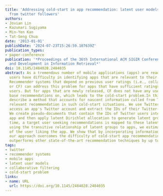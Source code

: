 ```yaml
---
title: 'Addressing cold-start in app recommendation: latent user models constructed
  from twitter followers'
authors:
- Jovian Lin
- Kazunari Sugiyama
- Min-Yen Kan
- Tat-Seng Chua
date: '2013-01-01'
publishDate: '2024-07-23T15:26:59.107639Z'
publication_types:
- paper-conference
publication: '*Proceedings of the 36th International ACM SIGIR Conference on Research
  and Development in Information Retrieval*'
doi: 10.1145/2484028.2484035
abstract: As a tremendous number of mobile applications (apps) are readily available,
  users have difficulty in identifying apps that are relevant to their interests.
  Recommender systems that depend on previous user ratings (i.e., collaborative filtering,
  or CF) can address this problem for apps that have sufficient ratings from past
  users. But for apps that are newly released, CF does not have any user ratings to
  base recommendations on, which leads to the cold-start problem.In this paper, we
  describe a method that accounts for nascent information culled from Twitter to provide
  relevant recommendation in such cold-start situations. We use Twitter handles to
  access an app's Twitter account and extract the IDs of their Twitter-followers.
  We create pseudo-documents that contain the IDs of Twitter users interested in an
  app and then apply latent Dirichlet allocation to generate latent groups. At test
  time, a target user seeking recommendations is mapped to these latent groups. By
  using the transitive relationship of latent groups to apps, we estimate the probability
  of the user liking the app. We show that by incorporating information from Twitter,
  our approach overcomes the difficulty of cold-start app recommendation and significantly
  outperforms other state-of-the-art recommendation techniques by up to 33%.
tags:
- twitter
- recommender systems
- mobile apps
- latent user models
- collaborative filtering
- cold-start problem
links:
- name: URL
  url: https://doi.org/10.1145/2484028.2484035
---
```

